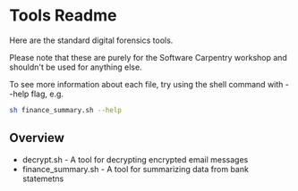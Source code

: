 # Tools Readme

Here are the standard digital forensics tools.

Please note that these are purely for the Software Carpentry workshop and shouldn't be used for anything else.

To see more information about each file, try using the shell command with --help flag, e.g.

```bash
sh finance_summary.sh --help
```

## Overview
- decrypt.sh - A tool for decrypting encrypted email messages
- finance_summary.sh - A tool for summarizing data from bank statemetns

